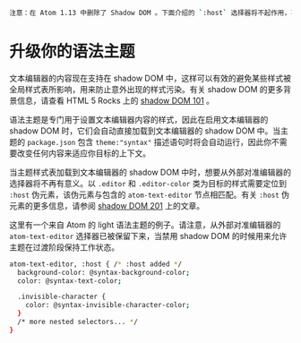 ```sh
注意：在 Atom 1.13 中删除了 Shadow DOM 。下面介绍的 `:host` 选择器将不起作用，不应该再使用。
```

# 升级你的语法主题

文本编辑器的内容现在支持在 shadow DOM 中，这样可以有效的避免某些样式被全局样式表所影响，用来防止意外出现的样式污染。有关 shadow DOM 的更多背景信息，请查看 HTML 5 Rocks 上的 [shadow DOM 101](https://www.html5rocks.com/en/tutorials/webcomponents/shadowdom/) 。

语法主题是专门用于设置文本编辑器内容的样式，因此在启用文本编辑器的 shadow DOM 时，它们会自动直接加载到文本编辑器的 shadow DOM 中。当主题的 `package.json` 包含 `theme:"syntax"` 描述语句时将会自动运行，因此你不需要改变任何内容来适应你目标的上下文。

当主题样式表加载到文本编辑器的 shadow DOM 中时，想要从外部对准编辑器的选择器将不再有意义。以 `.editor` 和 `.editor-color` 类为目标的样式需要定位到 `:host` 伪元素，该伪元素与包含的 `atom-text-editor` 节点相匹配。有关 `:host` 伪元素的更多信息，请参阅 [shadow DOM 201](https://www.html5rocks.com/en/tutorials/webcomponents/shadowdom-201/#toc-style-host) 上的文章。

这里有一个来自 Atom 的 light 语法主题的例子。请注意，从外部对准编辑器的 `atom-text-editor` 选择器已被保留下来，当禁用 shadow DOM 的时候用来允许主题在过渡阶段保持工作状态。
```sh
atom-text-editor, :host { /* :host added */
  background-color: @syntax-background-color;
  color: @syntax-text-color;

  .invisible-character {
    color: @syntax-invisible-character-color;
  }
  /* more nested selectors... */
}
```
